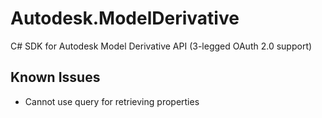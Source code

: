 # Autodesk.ModelDerivative

C# SDK for Autodesk Model Derivative API (3-legged OAuth 2.0 support)

## Known Issues

- Cannot use query for retrieving properties